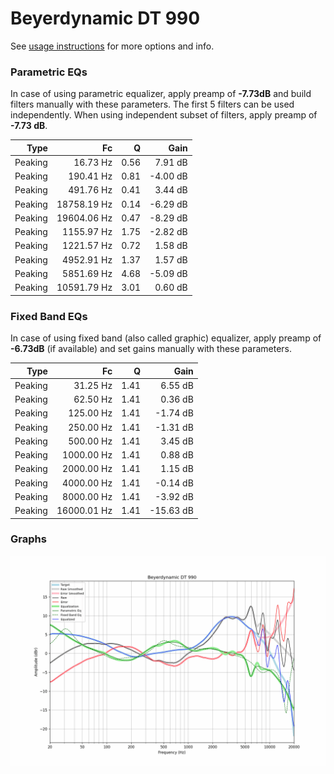 # Beyerdynamic DT 990
See [usage instructions](https://github.com/jaakkopasanen/AutoEq#usage) for more options and info.

### Parametric EQs
In case of using parametric equalizer, apply preamp of **-7.73dB** and build filters manually
with these parameters. The first 5 filters can be used independently.
When using independent subset of filters, apply preamp of **-7.73 dB**.

| Type    | Fc          |    Q | Gain     |
|--------:|------------:|-----:|---------:|
| Peaking | 16.73 Hz    | 0.56 | 7.91 dB  |
| Peaking | 190.41 Hz   | 0.81 | -4.00 dB |
| Peaking | 491.76 Hz   | 0.41 | 3.44 dB  |
| Peaking | 18758.19 Hz | 0.14 | -6.29 dB |
| Peaking | 19604.06 Hz | 0.47 | -8.29 dB |
| Peaking | 1155.97 Hz  | 1.75 | -2.82 dB |
| Peaking | 1221.57 Hz  | 0.72 | 1.58 dB  |
| Peaking | 4952.91 Hz  | 1.37 | 1.57 dB  |
| Peaking | 5851.69 Hz  | 4.68 | -5.09 dB |
| Peaking | 10591.79 Hz | 3.01 | 0.60 dB  |

### Fixed Band EQs
In case of using fixed band (also called graphic) equalizer, apply preamp of **-6.73dB**
(if available) and set gains manually with these parameters.

| Type    | Fc          |    Q | Gain      |
|--------:|------------:|-----:|----------:|
| Peaking | 31.25 Hz    | 1.41 | 6.55 dB   |
| Peaking | 62.50 Hz    | 1.41 | 0.36 dB   |
| Peaking | 125.00 Hz   | 1.41 | -1.74 dB  |
| Peaking | 250.00 Hz   | 1.41 | -1.31 dB  |
| Peaking | 500.00 Hz   | 1.41 | 3.45 dB   |
| Peaking | 1000.00 Hz  | 1.41 | 0.88 dB   |
| Peaking | 2000.00 Hz  | 1.41 | 1.15 dB   |
| Peaking | 4000.00 Hz  | 1.41 | -0.14 dB  |
| Peaking | 8000.00 Hz  | 1.41 | -3.92 dB  |
| Peaking | 16000.01 Hz | 1.41 | -15.63 dB |

### Graphs
![](./Beyerdynamic%20DT%20990.png)